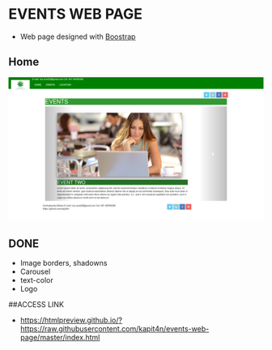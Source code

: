 # EVENTS WEB PAGE
* Web page designed with [Boostrap](http://getbootstrap.com/)

## Home
![Home](https://raw.githubusercontent.com/kapit4n/events-web-page/master/mockups/events.png)

## DONE
* Image borders, shadowns
* Carousel
* text-color
* Logo 
 
##ACCESS LINK
* https://htmlpreview.github.io/?https://raw.githubusercontent.com/kapit4n/events-web-page/master/index.html

